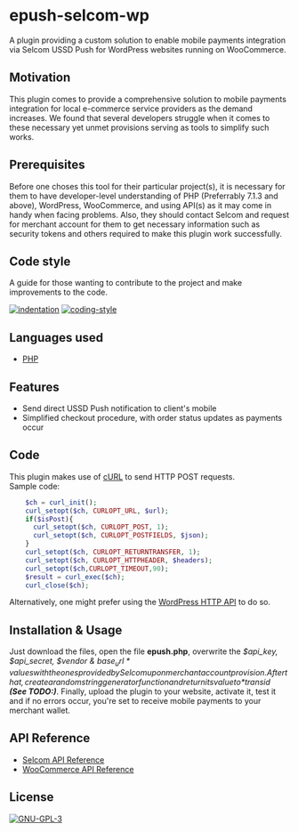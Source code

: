 # epush-selcom-wp
A plugin providing a custom solution to enable mobile payments integration via Selcom USSD Push for WordPress websites running on WooCommerce.


## Motivation
This plugin comes to provide a comprehensive solution to mobile payments integration for local e-commerce service providers as the demand increases. We found that several developers struggle when it comes to these necessary yet unmet provisions serving as tools to simplify such works.


## Prerequisites
Before one choses this tool for their particular project(s), it is necessary for them to have developer-level understanding of PHP (Preferrably 7.1.3 and above), WordPress, WooCommerce, and using API(s) as it may come in handy when facing problems. Also, they should contact Selcom and request for merchant account for them to get necessary information such as security tokens and others required to make this plugin work successfully.


## Code style
A guide for those wanting to contribute to the project and make improvements to the code.

[![indentation](https://img.shields.io/badge/indentation-tabs-brightgreen)](https://www.codementor.io/@aviaryan/tabs-v-s-spaces-an-analysis-on-why-tabs-are-better-96xr0bg32)
[![coding-style](https://img.shields.io/badge/style-object--oriented-brightgreen)](https://en.wikipedia.org/wiki/Object-oriented_programming)


## Languages used
- [PHP](https://www.php.net)


## Features
- Send direct USSD Push notification to client's mobile
- Simplified checkout procedure, with order status updates as payments occur


## Code
This plugin makes use of [cURL](https://www.php.net/manual/en/book.curl.php) to send HTTP POST requests.<br/>
Sample code:
```php
    $ch = curl_init();
    curl_setopt($ch, CURLOPT_URL, $url);
    if($isPost){
      curl_setopt($ch, CURLOPT_POST, 1);
      curl_setopt($ch, CURLOPT_POSTFIELDS, $json);
    }
    curl_setopt($ch, CURLOPT_RETURNTRANSFER, 1);
    curl_setopt($ch, CURLOPT_HTTPHEADER, $headers);
    curl_setopt($ch,CURLOPT_TIMEOUT,90);
    $result = curl_exec($ch);
    curl_close($ch);
```
Alternatively, one might prefer using the [WordPress HTTP API](https://developer.wordpress.org/plugins/http-api/) to do so.

## Installation & Usage
Just download the files, open the file **epush.php**, overwrite the *$api_key, $api_secret, $vendor & $base_url* values with the ones provided by Selcom upon merchant account provision. After that, create a random string generator function and return its value to *$transid* ***(See TODO:)***. Finally, upload the plugin to your website, activate it, test it and if no errors occur, you're set to receive mobile payments to your merchant wallet.

## API Reference
- [Selcom API Reference](https://developers.selcommobile.com/#introduction)
- [WooCommerce API Reference](https://woocommerce.github.io/woocommerce-rest-api-docs/#introduction)

## License
[![GNU-GPL-3](https://img.shields.io/github/license/wallace-stev/epush-selcom-wp)](https://www.gnu.org/licenses/gpl-3.0.en.html)
